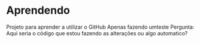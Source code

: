 # Aprendendo
Projeto para aprender a utilizar o GitHub
Apenas fazendo umteste
Pergunta:
Aqui seria o código que estou fazendo as alterações ou  algo automatico?
